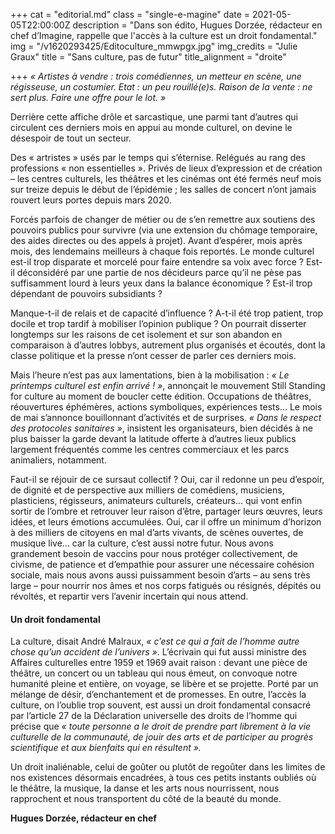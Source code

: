 +++
cat = "editorial.md"
class = "single-e-magine"
date = 2021-05-05T22:00:00Z
description = "Dans son édito, Hugues Dorzée, rédacteur en chef d’Imagine, rappelle que l'accès à la culture est un droit fondamental."
img = "/v1620293425/Editoculture_mmwpgx.jpg"
img_credits = "Julie Graux"
title = "Sans culture, pas de futur"
title_alignment = "droite"

+++
_« Artistes à vendre : trois comédiennes, un metteur en scène, une régisseuse, un costumier. Etat : un peu rouillé(e)s. Raison de la vente : ne sert plus. Faire une offre pour le lot. »_

Derrière cette affiche drôle et sarcastique, une parmi tant d’autres qui circulent ces derniers mois en appui au monde culturel, on devine le désespoir de tout un secteur.

Des « artristes » usés par le temps qui s’éternise. Relégués au rang des professions « non essentielles ». Privés de lieux d’expression et de création – les centres culturels, les théâtres et les cinémas ont été fermés neuf mois sur treize depuis le début de l’épidémie ; les salles de concert n’ont jamais rouvert leurs portes depuis mars 2020.

Forcés parfois de changer de métier ou de s’en remettre aux soutiens des pouvoirs publics pour survivre (via une extension du chômage temporaire, des aides directes ou des appels à projet). Avant d’espérer, mois après mois, des lendemains meilleurs à chaque fois reportés. Le monde culturel est-il trop disparate et morcelé pour faire entendre sa voix avec force ? Est-il déconsidéré par une partie de nos décideurs parce qu’il ne pèse pas suffisamment lourd à leurs yeux dans la balance économique ? Est-il trop dépendant de pouvoirs subsidiants ?

Manque-t-il de relais et de capacité d’influence ? A-t-il été trop patient, trop docile et trop tardif à mobiliser l’opinion publique ? On pourrait disserter longtemps sur les raisons de cet isolement et sur son abandon en comparaison à d’autres lobbys, autrement plus organisés et écoutés, dont la classe politique et la presse n’ont cesser de parler ces derniers mois. 

Mais l’heure n’est pas aux lamentations, bien à la mobilisation : _« Le printemps culturel est enfin arrivé ! »_, annonçait le mouvement Still Standing for culture au moment de boucler cette édition. Occupations de théâtres, réouvertures éphémères, actions symboliques, expériences tests... Le mois de mai s’annonce bouillonnant d’activités et de surprises. _« Dans le respect des protocoles sanitaires »_, insistent les organisateurs, bien décidés à ne plus baisser la garde devant la latitude offerte à d’autres lieux publics largement fréquentés comme les centres commerciaux et les parcs animaliers, notamment.

Faut-il se réjouir de ce sursaut collectif ? Oui, car il redonne un peu d’espoir, de dignité et de perspective aux milliers de comédiens, musiciens, plasticiens, régisseurs, animateurs culturels, créateurs... qui vont enfin sortir de l’ombre et retrouver leur raison d’être, partager leurs œuvres, leurs idées, et leurs émotions accumulées. Oui, car il offre un minimum d’horizon à des milliers de citoyens en mal d’arts vivants, de scènes ouvertes, de musique live... car la culture, c’est aussi notre futur. Nous avons grandement besoin de vaccins pour nous protéger collectivement, de civisme, de patience et d’empathie pour assurer une nécessaire cohésion sociale, mais nous avons aussi puissamment besoin d’arts – au sens très large – pour nourrir nos âmes et nos corps fatigués ou résignés, dépités ou révoltés, et repartir vers l’avenir incertain qui nous attend.

#### Un droit fondamental

La culture, disait André Malraux, _« c’est ce qui a fait de l’homme autre chose qu’un accident de l’univers »_. L’écrivain qui fut aussi ministre des Affaires culturelles entre 1959 et 1969 avait raison : devant une pièce de théâtre, un concert ou un tableau qui nous émeut, on convoque notre humanité pleine et entière, on voyage, se libère et se projette. Porté par un mélange de désir, d’enchantement et de promesses. En outre, l’accès la culture, on l’oublie trop souvent, est aussi un droit fondamental consacré par l’article 27 de la Déclaration universelle des droits de l’homme qui précise que _« toute personne a le droit de prendre part librement à la vie culturelle de la communauté, de jouir des arts et de participer au progrès scientifique et aux bienfaits qui en résultent »._

Un droit inaliénable, celui de goûter ou plutôt de regoûter dans les limites de nos existences désormais encadrées, à tous ces petits instants oubliés où le théâtre, la musique, la danse et les arts nous nourrissent, nous rapprochent et nous transportent du côté de la beauté du monde.

**Hugues Dorzée, rédacteur en chef**